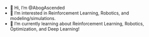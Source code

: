 - 👋 Hi, I’m @AbogAscended
- 👀 I’m interested in Reinforcement Learning, Robotics, and modeling/simulations.
- 🌱 I’m currently learning about Reinforcement Learning, Robotics, Optimization, and Deep Learning!
<!---
AbogAscended/AbogAscended is a ✨ special ✨ repository because its `README.md` (this file) appears on your GitHub profile.
You can click the Preview link to take a look at your changes.
--->
